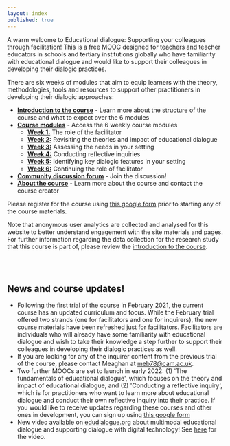 ```yaml
---
layout: index
published: true
---
```


A warm welcome to Educational dialogue: Supporting your colleagues through facilitation! This is a free MOOC designed for teachers and teacher educators in schools and tertiary institutions globally who have familiarity with educational dialogue and would like to support their colleagues in developing their dialogic practices.

There are six weeks of modules that aim to equip learners with the theory, methodologies, tools and resources to support other practitioners in developing their dialogic approaches:
* **[Introduction to the course](https://mbrugha.github.io/course-in-a-box/modules/introduction/introduction/)** - Learn more about the structure of the course and what to expect over the 6 modules
* **[Course modules](https://mbrugha.github.io/course-in-a-box/modules/the%20course%20modules/wk-1/)** -  Access the 6 weekly course modules
  * **[Week 1:](https://mbrugha.github.io/course-in-a-box/modules/the%20course%20modules/wk-1/)** The role of the facilitator
  * **[Week 2:](https://mbrugha.github.io/course-in-a-box/modules/the%20course%20modules/wk-2/)** Revisiting the theories and impact of educational dialogue
  * **[Week 3:](https://mbrugha.github.io/course-in-a-box/modules/the%20course%20modules/wk-3/)** Assessing the needs in your setting
  * **[Week 4:](https://mbrugha.github.io/course-in-a-box/modules/the%20course%20modules/wk-4/)** Conducting reflective inquiries
  * **[Week 5:](https://mbrugha.github.io/course-in-a-box/modules/the%20course%20modules/wk-5/)** Identifying key dialogic features in your setting
  * **[Week 6:](https://mbrugha.github.io/course-in-a-box/modules/the%20course%20modules/wk-6/)** Continuing the role of facilitator
* **[Community discussion forum](https://www.edudialogue.org/forum/mooc-for-facilitators/)** - Join the discussion!
* **[About the course](https://mbrugha.github.io/course-in-a-box/about/)** - Learn more about the course and contact the course creator  

Please register for the course using [this google form](https://docs.google.com/forms/d/e/1FAIpQLSdVGqzG-GIDHSu8U08oDWFrMHdD8bd1ignlVQ5tUBtrw8dpPw/viewform?usp=sf_link) prior to starting any of the course materials.

Note that anonymous user analytics are collected and analysed for this website to better understand engagement with the site materials and pages. For further information regarding the data collection for the research study that this course is part of, please review the [introduction to the course](https://mbrugha.github.io/course-in-a-box/modules/introduction/introduction/).

<br/><br/>
## News and course updates!

* Following the first trial of the course in February 2021, the current course has an updated curriculum and focus. While the February trial offered two strands (one for facilitators and one for inquirers), the new course materials have been refreshed just for facilitators. Facilitators are individuals who will already have some familiarity with educational dialogue and wish to take their knowledge a step further to support their colleagues in developing their dialogic practices as well.
* If you are looking for any of the inquirer content from the previous trial of the course, please contact Meaghan at meb78@cam.ac.uk.
* Two further MOOCs are set to launch in early 2022: (1) 'The fundamentals of educational dialogue', which focuses on the theory and impact of educational dialogue, and (2) 'Conducting a reflective inquiry', which is for practitioners who want to learn more about educational dialogue and conduct their own reflective inquiry into their practice. If you would like to receive updates regarding these courses and other ones in development, you can sign up using [this google form](https://forms.gle/qR1tGTAwXJDwkecV8) 
* New video available on [edudialogue.org](edudialogue.org) about multimodal educational dialogue and supporting dialogue with digital technology! See [here](https://www.edudialogue.org/resources/multimodal-educational-dialogue/) for the video.
